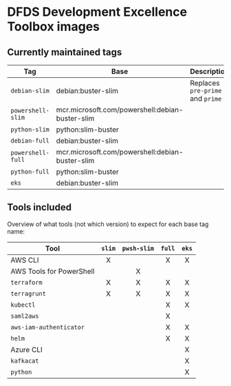 # DFDS Development Excellence Toolbox images

## Currently maintained tags

| Tag               | Base                                            | Description                      |
| ----------------- | ----------------------------------------------- | -------------------------------- |
| `debian-slim`     | debian:buster-slim                              | Replaces `pre-prime` and `prime` |
| `powershell-slim` | mcr.microsoft.com/powershell:debian-buster-slim |                                  |
| `python-slim`     | python:slim-buster                              |                                  |
| `debian-full`     | debian:buster-slim                              |                                  |
| `powershell-full` | mcr.microsoft.com/powershell:debian-buster-slim |                                  |
| `python-full`     | python:slim-buster                              |                                  |
| `eks`             | debian:buster-slim                              |                                  |


## Tools included

Overview of what tools (not which version) to expect for each base tag name:

| Tool                     | `slim` | `pwsh-slim` | `full` | `eks` |
| ------------------------ | :----: | :---------: | :----: | :---: |
| AWS CLI                  |   X    |             |   X    |   X   |
| AWS Tools for PowerShell |        |      X      |        |       |
| `terraform`              |   X    |      X      |   X    |   X   |
| `terragrunt`             |   X    |      X      |   X    |   X   |
| `kubectl`                |        |             |   X    |   X   |
| `saml2aws`               |        |             |   X    |       |
| `aws-iam-authenticator`  |        |             |   X    |   X   |
| `helm`                   |        |             |   X    |   X   |
| Azure CLI                |        |             |        |   X   |
| `kafkacat`               |        |             |        |   X   |
| `python`                 |        |             |        |   X   |